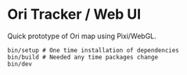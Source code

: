# Ori Tracker / Web UI

Quick prototype of Ori map using Pixi/WebGL.

    bin/setup # One time installation of dependencies
    bin/build # Needed any time packages change
    bin/dev

